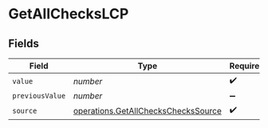 # GetAllChecksLCP


## Fields

| Field                                                                                      | Type                                                                                       | Required                                                                                   | Description                                                                                |
| ------------------------------------------------------------------------------------------ | ------------------------------------------------------------------------------------------ | ------------------------------------------------------------------------------------------ | ------------------------------------------------------------------------------------------ |
| `value`                                                                                    | *number*                                                                                   | :heavy_check_mark:                                                                         | N/A                                                                                        |
| `previousValue`                                                                            | *number*                                                                                   | :heavy_minus_sign:                                                                         | N/A                                                                                        |
| `source`                                                                                   | [operations.GetAllChecksChecksSource](../../models/operations/getallcheckscheckssource.md) | :heavy_check_mark:                                                                         | N/A                                                                                        |